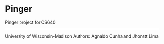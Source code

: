 Pinger
======

Pinger project for CS640
***
University of Wisconsin-Madison
Authors: Agnaldo Cunha and Jhonatt Lima
